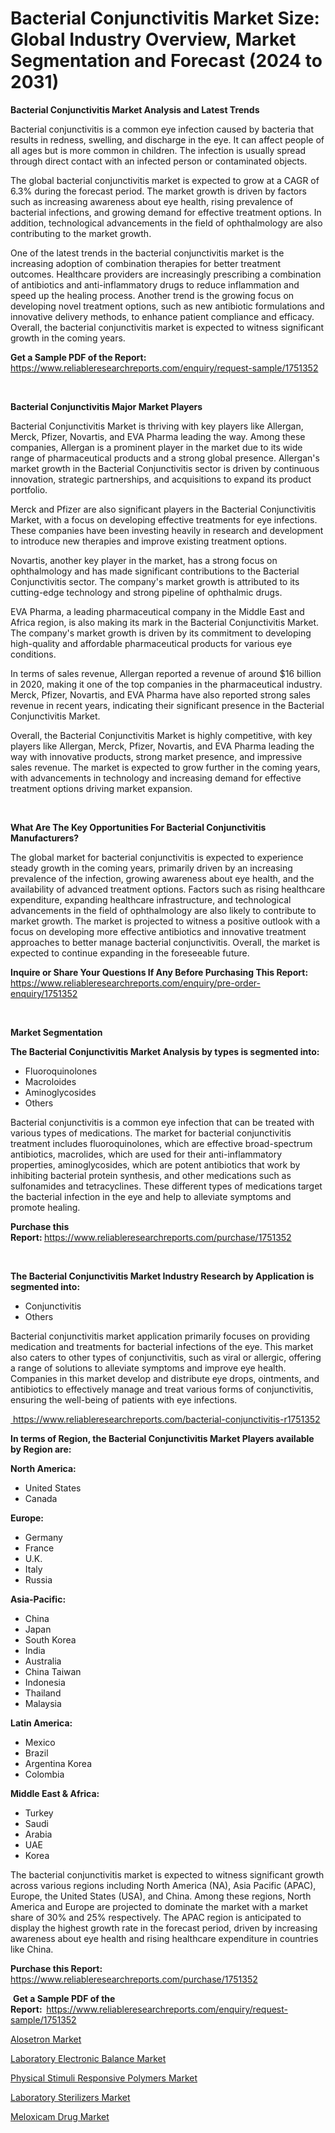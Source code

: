 <p><h1>Bacterial Conjunctivitis Market Size: Global Industry Overview, Market Segmentation and Forecast (2024 to 2031)</h1></p><p><strong>Bacterial Conjunctivitis Market Analysis and Latest Trends</strong></p>
<p><p>Bacterial conjunctivitis is a common eye infection caused by bacteria that results in redness, swelling, and discharge in the eye. It can affect people of all ages but is more common in children. The infection is usually spread through direct contact with an infected person or contaminated objects.</p><p>The global bacterial conjunctivitis market is expected to grow at a CAGR of 6.3% during the forecast period. The market growth is driven by factors such as increasing awareness about eye health, rising prevalence of bacterial infections, and growing demand for effective treatment options. In addition, technological advancements in the field of ophthalmology are also contributing to the market growth.</p><p>One of the latest trends in the bacterial conjunctivitis market is the increasing adoption of combination therapies for better treatment outcomes. Healthcare providers are increasingly prescribing a combination of antibiotics and anti-inflammatory drugs to reduce inflammation and speed up the healing process. Another trend is the growing focus on developing novel treatment options, such as new antibiotic formulations and innovative delivery methods, to enhance patient compliance and efficacy. Overall, the bacterial conjunctivitis market is expected to witness significant growth in the coming years.</p></p>
<p><strong>Get a Sample PDF of the Report:&nbsp;</strong> <a href="https://www.reliableresearchreports.com/enquiry/request-sample/1751352">https://www.reliableresearchreports.com/enquiry/request-sample/1751352</a></p>
<p>&nbsp;</p>
<p><strong>Bacterial Conjunctivitis Major Market Players</strong></p>
<p><p>Bacterial Conjunctivitis Market is thriving with key players like Allergan, Merck, Pfizer, Novartis, and EVA Pharma leading the way. Among these companies, Allergan is a prominent player in the market due to its wide range of pharmaceutical products and a strong global presence. Allergan's market growth in the Bacterial Conjunctivitis sector is driven by continuous innovation, strategic partnerships, and acquisitions to expand its product portfolio.</p><p>Merck and Pfizer are also significant players in the Bacterial Conjunctivitis Market, with a focus on developing effective treatments for eye infections. These companies have been investing heavily in research and development to introduce new therapies and improve existing treatment options.</p><p>Novartis, another key player in the market, has a strong focus on ophthalmology and has made significant contributions to the Bacterial Conjunctivitis sector. The company's market growth is attributed to its cutting-edge technology and strong pipeline of ophthalmic drugs.</p><p>EVA Pharma, a leading pharmaceutical company in the Middle East and Africa region, is also making its mark in the Bacterial Conjunctivitis Market. The company's market growth is driven by its commitment to developing high-quality and affordable pharmaceutical products for various eye conditions.</p><p>In terms of sales revenue, Allergan reported a revenue of around $16 billion in 2020, making it one of the top companies in the pharmaceutical industry. Merck, Pfizer, Novartis, and EVA Pharma have also reported strong sales revenue in recent years, indicating their significant presence in the Bacterial Conjunctivitis Market.</p><p>Overall, the Bacterial Conjunctivitis Market is highly competitive, with key players like Allergan, Merck, Pfizer, Novartis, and EVA Pharma leading the way with innovative products, strong market presence, and impressive sales revenue. The market is expected to grow further in the coming years, with advancements in technology and increasing demand for effective treatment options driving market expansion.</p></p>
<p>&nbsp;</p>
<p><strong>What Are The Key Opportunities For Bacterial Conjunctivitis Manufacturers?</strong></p>
<p><p>The global market for bacterial conjunctivitis is expected to experience steady growth in the coming years, primarily driven by an increasing prevalence of the infection, growing awareness about eye health, and the availability of advanced treatment options. Factors such as rising healthcare expenditure, expanding healthcare infrastructure, and technological advancements in the field of ophthalmology are also likely to contribute to market growth. The market is projected to witness a positive outlook with a focus on developing more effective antibiotics and innovative treatment approaches to better manage bacterial conjunctivitis. Overall, the market is expected to continue expanding in the foreseeable future.</p></p>
<p><strong>Inquire or Share Your Questions If Any Before Purchasing This Report:</strong> <a href="https://www.reliableresearchreports.com/enquiry/pre-order-enquiry/1751352">https://www.reliableresearchreports.com/enquiry/pre-order-enquiry/1751352</a></p>
<p>&nbsp;</p>
<p><strong>Market Segmentation</strong></p>
<p><strong>The Bacterial Conjunctivitis Market Analysis by types is segmented into:</strong></p>
<p><ul><li>Fluoroquinolones</li><li>Macroloides</li><li>Aminoglycosides</li><li>Others</li></ul></p>
<p><p>Bacterial conjunctivitis is a common eye infection that can be treated with various types of medications. The market for bacterial conjunctivitis treatment includes fluoroquinolones, which are effective broad-spectrum antibiotics, macrolides, which are used for their anti-inflammatory properties, aminoglycosides, which are potent antibiotics that work by inhibiting bacterial protein synthesis, and other medications such as sulfonamides and tetracyclines. These different types of medications target the bacterial infection in the eye and help to alleviate symptoms and promote healing.</p></p>
<p><strong>Purchase this Report:&nbsp;</strong><a href="https://www.reliableresearchreports.com/purchase/1751352">https://www.reliableresearchreports.com/purchase/1751352</a></p>
<p>&nbsp;</p>
<p><strong>The Bacterial Conjunctivitis Market Industry Research by Application is segmented into:</strong></p>
<p><ul><li>Conjunctivitis</li><li>Others</li></ul></p>
<p><p>Bacterial conjunctivitis market application primarily focuses on providing medication and treatments for bacterial infections of the eye. This market also caters to other types of conjunctivitis, such as viral or allergic, offering a range of solutions to alleviate symptoms and improve eye health. Companies in this market develop and distribute eye drops, ointments, and antibiotics to effectively manage and treat various forms of conjunctivitis, ensuring the well-being of patients with eye infections.</p></p>
<p><a href="https://www.reliableresearchreports.com/bacterial-conjunctivitis-r1751352">&nbsp;https://www.reliableresearchreports.com/bacterial-conjunctivitis-r1751352</a></p>
<p><strong>In terms of Region, the Bacterial Conjunctivitis Market Players available by Region are:</strong></p>
<p>
    <p> <strong> North America: </strong>
        <ul>
            <li>United States</li>
            <li>Canada</li>
        </ul>
        </p> 
    <p> <strong> Europe: </strong>
        <ul>
            <li>Germany</li>
            <li>France</li>
            <li>U.K.</li>
            <li>Italy</li>
            <li>Russia</li>
        </ul>
        </p> 
    <p> <strong> Asia-Pacific: </strong>
        <ul>
            <li>China</li>
            <li>Japan</li>
            <li>South Korea</li>
            <li>India</li>
            <li>Australia</li>
            <li>China Taiwan</li>
            <li>Indonesia</li>
            <li>Thailand</li>
            <li>Malaysia</li>
        </ul>
        </p> 
    <p> <strong> Latin America: </strong>
        <ul>
            <li>Mexico</li>
            <li>Brazil</li>
            <li>Argentina Korea</li>
            <li>Colombia</li>
        </ul>
        </p> 
    <p> <strong> Middle East & Africa: </strong>
        <ul>
            <li>Turkey</li>
            <li>Saudi</li>
            <li>Arabia</li>
            <li>UAE</li>
            <li>Korea</li>
        </ul>
    </p>
    </p>
<p><p>The bacterial conjunctivitis market is expected to witness significant growth across various regions including North America (NA), Asia Pacific (APAC), Europe, the United States (USA), and China. Among these regions, North America and Europe are projected to dominate the market with a market share of 30% and 25% respectively. The APAC region is anticipated to display the highest growth rate in the forecast period, driven by increasing awareness about eye health and rising healthcare expenditure in countries like China.</p></p>
<p><strong>Purchase this Report: </strong><a href="https://www.reliableresearchreports.com/purchase/1751352">https://www.reliableresearchreports.com/purchase/1751352</a></p>
<p>&nbsp;<strong>Get a Sample PDF of the Report:&nbsp;&nbsp;</strong><a href="https://www.reliableresearchreports.com/enquiry/request-sample/1751352">https://www.reliableresearchreports.com/enquiry/request-sample/1751352</a></p>
<p><strong></strong></p>
<p><p><a href="https://github.com/gamblestampleyjenny50m5sl6/Market-Research-Report-List-2/blob/main/alosetron-market.md">Alosetron Market</a></p><p><a href="https://www.linkedin.com/pulse/laboratory-electronic-balance-market-size-outlook-forecast-geqvf">Laboratory Electronic Balance Market</a></p><p><a href="https://issuu.com/reportprime-2/docs/physical-stimuli-responsive-polymers-market-size-2">Physical Stimuli Responsive Polymers Market</a></p><p><a href="https://www.linkedin.com/pulse/laboratory-sterilizers-market-insights-cagr-trends-growth-strategies-sju1f">Laboratory Sterilizers Market</a></p><p><a href="https://github.com/nicholepatriciadoylenwnrjr0/Market-Research-Report-List-2/blob/main/meloxicam-drug-market.md">Meloxicam Drug Market</a></p></p>